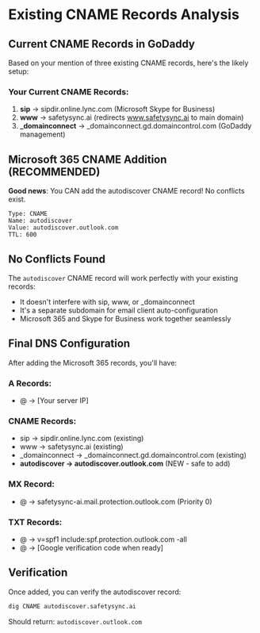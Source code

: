# Existing CNAME Records Analysis

## Current CNAME Records in GoDaddy

Based on your mention of three existing CNAME records, here's the likely setup:

### Your Current CNAME Records:
1. **sip** → sipdir.online.lync.com (Microsoft Skype for Business)
2. **www** → safetysync.ai (redirects www.safetysync.ai to main domain)
3. **_domainconnect** → _domainconnect.gd.domaincontrol.com (GoDaddy management)

## Microsoft 365 CNAME Addition (RECOMMENDED)

**Good news**: You CAN add the autodiscover CNAME record! No conflicts exist.

```
Type: CNAME
Name: autodiscover
Value: autodiscover.outlook.com
TTL: 600
```

## No Conflicts Found

The `autodiscover` CNAME record will work perfectly with your existing records:
- It doesn't interfere with sip, www, or _domainconnect
- It's a separate subdomain for email client auto-configuration
- Microsoft 365 and Skype for Business work together seamlessly

## Final DNS Configuration

After adding the Microsoft 365 records, you'll have:

### A Records:
- @ → [Your server IP]

### CNAME Records:
- sip → sipdir.online.lync.com (existing)
- www → safetysync.ai (existing)
- _domainconnect → _domainconnect.gd.domaincontrol.com (existing)
- **autodiscover → autodiscover.outlook.com** (NEW - safe to add)

### MX Record:
- @ → safetysync-ai.mail.protection.outlook.com (Priority 0)

### TXT Records:
- @ → v=spf1 include:spf.protection.outlook.com -all
- @ → [Google verification code when ready]

## Verification

Once added, you can verify the autodiscover record:
```bash
dig CNAME autodiscover.safetysync.ai
```

Should return: `autodiscover.outlook.com`
